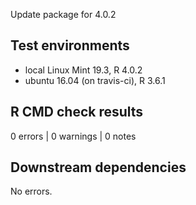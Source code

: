 Update package for 4.0.2

## Test environments
* local Linux Mint 19.3, R 4.0.2
* ubuntu 16.04 (on travis-ci), R 3.6.1


## R CMD check results
0 errors | 0 warnings | 0 notes


## Downstream dependencies
No errors.